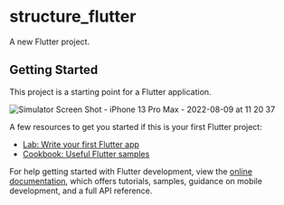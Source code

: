 # structure_flutter

A new Flutter project.

## Getting Started

This project is a starting point for a Flutter application.

![Simulator Screen Shot - iPhone 13 Pro Max - 2022-08-09 at 11 20 37](https://user-images.githubusercontent.com/64205648/183563550-7e5c6bd9-d440-43be-b6ce-89d52f7d4edd.png)

A few resources to get you started if this is your first Flutter project:

- [Lab: Write your first Flutter app](https://docs.flutter.dev/get-started/codelab)
- [Cookbook: Useful Flutter samples](https://docs.flutter.dev/cookbook)

For help getting started with Flutter development, view the
[online documentation](https://docs.flutter.dev/), which offers tutorials,
samples, guidance on mobile development, and a full API reference.

